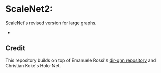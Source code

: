 # ScaleNet2: 

ScaleNet's revised version for large graphs.



- 



## Credit
This repository builds on top of Emanuele Rossi's [dir-gnn repository](https://github.com/emalgorithm/directed-graph-neural-network) and Christian Koke's Holo-Net. 

